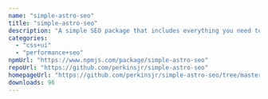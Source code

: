 ```yaml
---
name: "simple-astro-seo"
title: "simple-astro-seo"
description: "A simple SEO package that includes everything you need to rank and share your content with others"
categories:
  - "css+ui"
  - "performance+seo"
npmUrl: "https://www.npmjs.com/package/simple-astro-seo"
repoUrl: "https://github.com/perkinsjr/simple-astro-seo"
homepageUrl: "https://github.com/perkinsjr/simple-astro-seo/tree/master/"
downloads: 96
---
```

